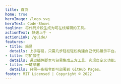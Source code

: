 ```yaml
---
title: 首页
home: true
heroImage: /logo.svg
heroText: Code-Shows
tagline: 将代码片段生成为可在线编辑的工具。
actionText: 快速上手 →
actionLink: /guide/
features:
- title: 简易
  details: 上手容易，只需几步轻松轻松构建自己代码展示平台。
- title: 可扩展性
  details: 通过插件脚本可轻易集成三方工具，实现自定义功能。
- title: 一键部署
  details: 只需一条指令即可部署到 GitHub Pages。
footer: MIT Licensed | Copyright © 2022
---
```

